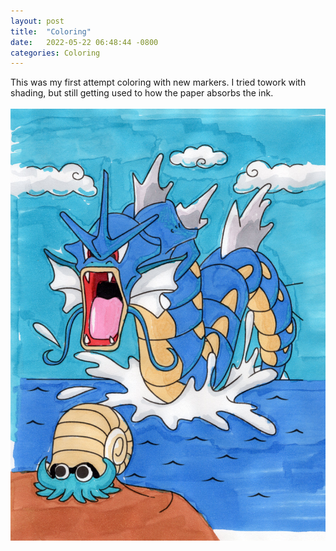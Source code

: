 ```yaml
---
layout: post
title:  "Coloring"
date:   2022-05-22 06:48:44 -0800
categories: Coloring
---
```

This was my first attempt coloring with new markers. I tried towork with shading, but still getting used to how the paper absorbs
the ink. 
<br><br>
![Gyarados](images/gyarados.jpg)

 

